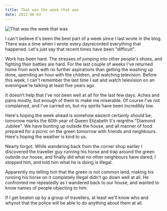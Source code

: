 ```yaml
---
title: That was the week that was
date: 2012-06-03
---
```


![That was the week that was](https://source.unsplash.com/dUPDhdeCN84/1600x900)

I can't believe it's been the best part of a week since I last wrote in the blog. There was a time when I wrote every dayrecorded everything that happened. Let's just say that recent times have been "difficult".

Work has been hard. The stresses of jumping into other people's shoes, and fighting their battles are hard. For the last couple of weeks I've returned home from work with no further aspirations than getting the washing up done, spending an hour with the children, and watching television. Before this week, I can't remember the last time I sat and watch television on an eveningwe're talking at least five years ago.

It doesn't help that I've not been well at all for the last few days. Aches and pains mostly, but enough of them to make me miserable. Of course I've not complained, and I've carried on, but my spirits have been incredibly low.

Here's hoping the week ahead is somehow easierit certainly should be; tomorrow marks the 60th year of Queen Elizabeth II's reignthe "Diamond Jubilee". We have bunting up outside the house, and all manner of food prepared for a picnic on the green tomorrow with friends and neighbours. Here's hoping the weather is kind to us.

Nearly forgot. While wandering back from the corner shop earlier I discovered the traveller guy running his horse and trap around the green outside our house, and finally did what no other neighbours have dared; I stopped him, and told him what he is doing is illegal.

Apparently my telling him that the green is not common land, making his running his horse on it completely illegal didn't go down well at all. He confronted me repeatedly as I wandered back to our house, and wanted to know names of people objecting to him.

If I get beaten up by a group of travellers, at least we'll know who and whynot that the police will be able to do anything about them at all.